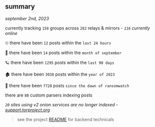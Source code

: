 
## summary
_september 2nd, 2023_

currently tracking `158` groups across `282` relays & mirrors - _`116` currently online_

⏲ there have been `12` posts within the `last 24 hours`

🦈 there have been `14` posts within the `month of september`

🪐 there have been `1295` posts within the `last 90 days`

🏚 there have been `3038` posts within the `year of 2023`

🦕 there have been `7728` posts `since the dawn of ransomwatch`

there are `88` custom parsers indexing posts

_`20` sites using v2 onion services are no longer indexed - [support.torproject.org](https://support.torproject.org/onionservices/v2-deprecation/)_

> see the project [README](https://github.com/joshhighet/ransomwatch#ransomwatch--) for backend technicals
